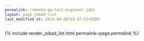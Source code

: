```yaml
---
permalink: /remote-qa-test-engineer-jobs
layout: page-jobad-list
last_modified_at: 2019-04-20T18:47:53+0200
---
```

{% include render_jobad_list.html permalink=page.permalink %}

